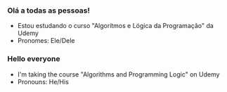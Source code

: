 ### Olá a todas as pessoas!

- Estou estudando o curso "Algorítmos e Lógica da Programação" da Udemy
- Pronomes: Ele/Dele

### Hello everyone

- I'm taking the course "Algorithms and Programming Logic" on Udemy
- Pronouns: He/His
